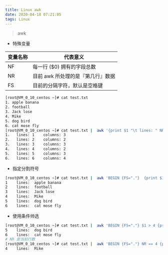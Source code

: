 ```yaml
---
title: Linux awk
date: 2020-04-18 07:21:05
tags: Linux
---
```


> awk

<!-- more -->


- 特殊变量

变量名称|代表意义
-|-
NF |每一行 ($0) 拥有的字段总数
NR |目前 awk 所处理的是『第几行』数据
FS |目前的分隔字符，默认是空格键

```sh
[root@VM_0_10_centos ~]# cat test.txt 
1. apple banana
2. football
3. Jack lose
4. Mike
5. dog bird
6. cat mose fly
[root@VM_0_10_centos ~]# cat test.txt |  awk '{print $1 "\t lines: " NR "\t columns: " NF}'
1.	 lines: 1	 columns: 3
2.	 lines: 2	 columns: 2
3.	 lines: 3	 columns: 3
4.	 lines: 4	 columns: 2
5.	 lines: 5	 columns: 3
6.	 lines: 6	 columns: 4

```

- 指定分割符号
```sh
[root@VM_0_10_centos ~]# cat test.txt |  awk 'BEGIN {FS="."}  {print $1 "\t lines: " $2}'
1	 lines:  apple banana
2	 lines:  football
3	 lines:  Jack lose
4	 lines:  Mike
5	 lines:  dog bird
6	 lines:  cat mose fly

```

- 使用条件帅选
```sh
[root@VM_0_10_centos ~]# cat test.txt |  awk 'BEGIN {FS="."} $1 > 4 {print $1 "\t lines: " $2}'
5	 lines:  dog bird
6	 lines:  cat mose fly
# NR 是当前行数
[root@VM_0_10_centos ~]# cat test.txt |  awk 'BEGIN {FS="."} NR == 4 {print $1 "\t lines: " $2}'
4	 lines:  Mike

```
